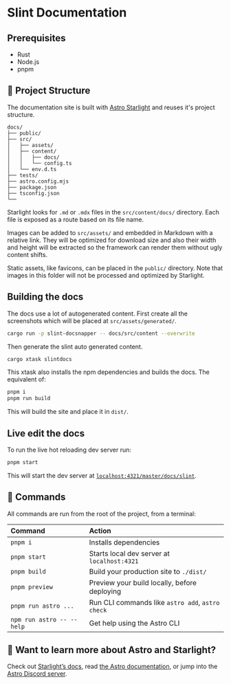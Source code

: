 <!-- Copyright © SixtyFPS GmbH <info@slint.dev> ; SPDX-License-Identifier: MIT -->
<!-- cSpell: ignore docsnapper -->
# Slint Documentation


## Prerequisites
- Rust
- Node.js
- pnpm


## 🚀 Project Structure
The documentation site is built with [Astro Starlight](https://starlight.astro.build/) and reuses it's
project structure.

```
docs/
├── public/
├── src/
│   ├── assets/
│   ├── content/
│   │   ├── docs/
│   │   └── config.ts
│   └── env.d.ts
├── tests/
├── astro.config.mjs
├── package.json
├── tsconfig.json
└── 
```

Starlight looks for `.md` or `.mdx` files in the `src/content/docs/` directory. Each file is exposed as a route based on its file name.

Images can be added to `src/assets/` and embedded in Markdown with a relative link. They will be optimized
for download size and also their width and height will be extracted so the framework can render them without
ugly content shifts.

Static assets, like favicons, can be placed in the `public/` directory. Note that images in this folder will
not be processed and optimized by Starlight.

## Building the docs

The docs use a lot of autogenerated content. First create all the screenshots which will be placed at `src/assets/generated/`.

```bash
cargo run -p slint-docsnapper -- docs/src/content --overwrite
```

Then generate the slint auto generated content.

```bash
cargo xtask slintdocs
```

This xtask also installs the npm dependencies and builds the docs. The equivalent of:

```bash
pnpm i
pnpm run build
```

This will build the site and place it in `dist/`.

## Live edit the docs
To run the live hot reloading dev server run:

```bash
pnpm start
```

This will start the dev server at [`localhost:4321/master/docs/slint`](http://localhost:4321/master/docs/slint).



## 🧞 Commands

All commands are run from the root of the project, from a terminal:

| Command                   | Action                                           |
| :------------------------ | :----------------------------------------------- |
| `pnpm i`                  | Installs dependencies                            |
| `pnpm start`              | Starts local dev server at `localhost:4321`      |
| `pnpm build`              | Build your production site to `./dist/`          |
| `pnpm preview`            | Preview your build locally, before deploying     |
| `pnpm run astro ...`      | Run CLI commands like `astro add`, `astro check` |
| `npm run astro -- --help` | Get help using the Astro CLI                     |



## 👀 Want to learn more about Astro and Starlight?

Check out [Starlight’s docs](https://starlight.astro.build/), read [the Astro documentation](https://docs.astro.build), or jump into the [Astro Discord server](https://astro.build/chat).

